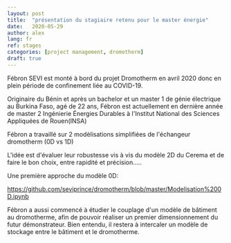 ```yaml
---
layout: post
title:  "présentation du stagiaire retenu pour le master énergie"
date:   2020-05-29
author: alex
lang: fr
ref: stages
categories: [project management, dromotherm]
draft: true
---
```


Fébron SEVI est monté à bord du projet Dromotherm en avril 2020 donc en plein période de confinement liée au COVID-19. 

Originaire du Bénin et après un bachelor et un master 1 de génie électrique au Burkina Faso, agé de 22 ans, Fébron est actuellement 
en dernière année de master 2 Ingénierie Énergies Durables à l'Institut National des Sciences Appliquées de Rouen(INSA)

Fébron a travaillé sur 2 modèlisations simplifiées de l'échangeur dromotherm (0D vs 1D)

L'idée est d'évaluer leur robustesse vis à vis du modèle 2D du Cerema et de faire le bon choix, entre rapidité et précision.....

Une première approche du modèle 0D:

https://github.com/seviprince/dromotherm/blob/master/Modelisation%200D.ipynb

Fébron a aussi commencé à étudier le couplage d'un modèle de bâtiment au dromotherme, afin de pouvoir réaliser un premier 
dimensionnement du futur démonstrateur. Bien entendu, il restera à intercaler un modèle de stockage entre le bâtiment et 
le dromotherme.
